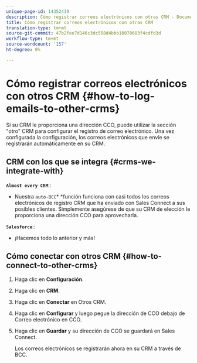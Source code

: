 ```yaml
---
unique-page-id: 14352430
description: Cómo registrar correos electrónicos con otras CRM - Documentos de marketing - Documentación del producto
title: Cómo registrar correos electrónicos con otras CRM
translation-type: tm+mt
source-git-commit: 47b2fee7d146c3dc558d4bbb10070683f4cdfd3d
workflow-type: tm+mt
source-wordcount: '157'
ht-degree: 0%

---
```



# Cómo registrar correos electrónicos con otros CRM {#how-to-log-emails-to-other-crms}

Si su CRM le proporciona una dirección CCO, puede utilizar la sección &quot;otro&quot; CRM para configurar el registro de correo electrónico. Una vez configurada la configuración, los correos electrónicos que envíe se registrarán automáticamente en su CRM.

## CRM con los que se integra {#crms-we-integrate-with}

**`Almost every CRM`**::

* Nuestra `auto-BCC`* *función funciona con casi todos los correos electrónicos de registro CRM que ha enviado con Sales Connect a sus posibles clientes. Simplemente asegúrese de que su CRM de elección le proporciona una dirección CCO para aprovecharla.

**`Salesforce`**::

* ¡Hacemos todo lo anterior y más!

## Cómo conectar con otros CRM {#how-to-connect-to-other-crms}

1. Haga clic en **Configuración**.
1. Haga clic en **CRM**.
1. Haga clic en **Conectar** en Otros CRM.
1. Haga clic en **Configurar** y luego pegue la dirección de CCO debajo de Correo electrónico en CCO.
1. Haga clic en **Guardar** y su dirección de CCO se guardará en Sales Connect.

   Los correos electrónicos se registrarán ahora en su CRM a través de BCC.

